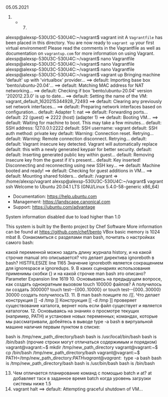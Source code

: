 05.05.2021 

1. - 7. 
alexsp@alexsp-530U3C-530U4C:~/vagrant$ vagrant init
A `Vagrantfile` has been placed in this directory. You are now
ready to `vagrant up` your first virtual environment! Please read
the comments in the Vagrantfile as well as documentation on
`vagrantup.com` for more information on using Vagrant.
alexsp@alexsp-530U3C-530U4C:~/vagrant$ nano Vagrantfile
alexsp@alexsp-530U3C-530U4C:~/vagrant$ nano Vagrantfile
alexsp@alexsp-530U3C-530U4C:~/vagrant$ nano Vagrantfile
alexsp@alexsp-530U3C-530U4C:~/vagrant$ vagrant up
Bringing machine 'default' up with 'virtualbox' provider...
==> default: Importing base box 'bento/ubuntu-20.04'...
==> default: Matching MAC address for NAT networking...
==> default: Checking if box 'bento/ubuntu-20.04' version '202012.23.0' is up to date...
==> default: Setting the name of the VM: vagrant_default_1620215344928_72493
==> default: Clearing any previously set network interfaces...
==> default: Preparing network interfaces based on configuration...
    default: Adapter 1: nat
==> default: Forwarding ports...
    default: 22 (guest) => 2222 (host) (adapter 1)
==> default: Booting VM...
==> default: Waiting for machine to boot. This may take a few minutes...
    default: SSH address: 127.0.0.1:2222
    default: SSH username: vagrant
    default: SSH auth method: private key
    default: Warning: Connection reset. Retrying...
    default: Warning: Remote connection disconnect. Retrying...
    default: 
    default: Vagrant insecure key detected. Vagrant will automatically replace
    default: this with a newly generated keypair for better security.
    default: 
    default: Inserting generated public key within guest...
    default: Removing insecure key from the guest if it's present...
    default: Key inserted! Disconnecting and reconnecting using new SSH key...
==> default: Machine booted and ready!
==> default: Checking for guest additions in VM...
==> default: Mounting shared folders...
    default: /vagrant => /home/alexsp/vagrant
alexsp@alexsp-530U3C-530U4C:~/vagrant$ vagrant ssh
Welcome to Ubuntu 20.04.1 LTS (GNU/Linux 5.4.0-58-generic x86_64)

 * Documentation:  https://help.ubuntu.com
 * Management:     https://landscape.canonical.com
 * Support:        https://ubuntu.com/advantage

 System information disabled due to load higher than 1.0


This system is built by the Bento project by Chef Software
More information can be found at https://github.com/chef/bento
VBox basic memory is 1024 mbat 
8. Ознакомиться с разделами man bash, почитать о настройках самого bash:

какой переменной можно задать длину журнала history, и на какой строчке manual это описывается?
 что делает директива ignoreboth в bash?
HISTFILESIZE line 1165
Значение ignoreboth является сокращением для ignorespace и ignoredups.
9. В каких сценариях использования применимы скобки {} и на какой строчке man bash это описано?
Parameter Expansion line 1619
10. Основываясь на предыдущем вопросе, как создать однократным вызовом touch 100000 файлов? А получилось ли создать 300000?
touch test--{000..10000} or touch test--{000..30000} 30000 создать получилось13.
11. В man bash поищите по /\[\[. Что делает конструкция [[ -d /tmp ]]
Конструкция [[ -d /tmp ]] проверяет существование каталога, вернет ноль если файл существует и является каталогом.
12. Основываясь на знаниях о просмотре текущих (например, PATH) и установке новых переменных; командах, которые мы рассматривали, добейтесь в выводе type -a bash в виртуальной машине наличия первым пунктом в списке:

bash is /tmp/new_path_directory/bash
bash is /usr/local/bin/bash
bash is /bin/bash
(прочие строки могут отличаться содержимым и порядком)
vagrant@vagrant:~$ mkdir /tmp/new_path_directory
vagrant@vagrant:~$ cp /bin/bash /tmp/new_path_directory/bash
vagrant@vagrant:~$ PATH=/tmp/new_path_directory:$PATH
vagrant@vagrant:~$ type -a bash
bash is /tmp/new_path_directory/bash
bash is /usr/bin/bash
bash is /bin/bash

13. Чем отличается планирование команд с помощью batch и at?
at добавляет таск в заданное время
batch когда уровень загрузки системы ниже 1.5
14. vagrant halt
==> default: Attempting graceful shutdown of VM...
